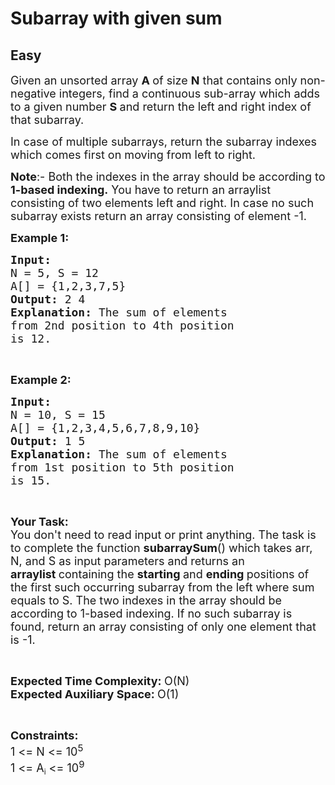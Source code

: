 # Subarray with given sum
## Easy
<div class="problems_problem_content__Xm_eO"><p><span style="font-size:18px">Given an unsorted array <strong>A </strong>of size <strong>N</strong> that contains only&nbsp;non-negative integers, find a continuous sub-array which adds to a given number <strong>S&nbsp;</strong>and return the left and right index of that subarray.</span></p>

<p><span style="font-size:18px">In case of multiple subarrays, return the subarray indexes which comes first on moving from left to right.</span></p>

<p><span style="font-size:18px"><strong>Note</strong>:- Both the indexes&nbsp;in the array should be according to <strong>1-based indexing.</strong>&nbsp;You have to return an arraylist consisting of two elements left and right. In case no such subarray exists return an array consisting of element -1.</span></p>

<p><span style="font-size:18px"><strong>Example 1:</strong></span></p>

<pre><span style="font-size:18px"><strong>Input:
</strong>N = 5, S = 12
A[] = {1,2,3,7,5}
<strong>Output: </strong>2 4<strong>
Explanation: </strong>The sum of elements 
from 2nd position to 4th position 
is 12.</span></pre>

<p>&nbsp;</p>

<p><span style="font-size:18px"><strong>Example 2:</strong></span></p>

<pre><span style="font-size:18px"><strong>Input:
</strong>N = 10, S = 15
A[] = {1,2,3,4,5,6,7,8,9,10}
<strong>Output: </strong>1 5<strong>
Explanation: </strong>The sum of elements 
from 1st position to 5th position
is 15.</span>
</pre>

<p>&nbsp;</p>

<p><span style="font-size:18px"><strong>Your Task:</strong><br>
You don't need to read input or print anything. The task is to complete the function <strong>subarraySum</strong>() which takes arr, N, and S as input parameters and returns an <strong>arraylist&nbsp;</strong>containing the&nbsp;<strong>starting </strong>and <strong>ending </strong>positions&nbsp;of the&nbsp;first such occurring subarray from the left where sum equals to S. The two indexes in the array should be according to 1-based indexing. If no such subarray is found, return an array consisting of only one element that is -1.</span></p>

<p>&nbsp;</p>

<p><span style="font-size:18px"><strong>Expected Time Complexity:&nbsp;</strong>O(N)<br>
<strong>Expected Auxiliary Space:&nbsp;</strong>O(1)</span></p>

<p>&nbsp;</p>

<p><span style="font-size:18px"><strong>Constraints:</strong><br>
1 &lt;= N &lt;= 10<sup>5</sup></span><br>
<span style="font-size:18px">1 &lt;= A</span><sub>i</sub><span style="font-size:18px"> &lt;= 10<sup>9</sup></span></p>

<p>&nbsp;</p>
</div>